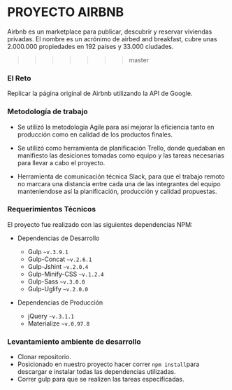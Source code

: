 # PROYECTO AIRBNB

Airbnb es un marketplace para publicar, descubrir y reservar viviendas privadas. El nombre es un acrónimo de airbed and breakfast, cubre unas 2.000.000 propiedades en 192 países y 33.000 ciudades.

>>>>>>> master
### El Reto

Replicar la página original de Airbnb utilizando la API de Google.

### Metodología de trabajo

+ Se utilizó la metodología Agile para así mejorar la eficiencia tanto en producción como en calidad de los productos finales.
+ Se utilizó como herramienta de planificación Trello, donde quedaban en manifiesto las desiciones tomadas como equipo y las tareas necesarias para llevar a cabo el proyecto.

+ Herramienta de comunicación técnica Slack, para que el trabajo remoto no marcara una distancia entre cada una de las integrantes del equipo manteniendose así la planificación, producción y calidad propuestas.

### Requerimientos Técnicos

El proyecto fue realizado con las siguientes dependencias NPM:

+ Dependencias de Desarrollo 
  - Gulp `~v.3.9.1`
  - Gulp-Concat `~v.2.6.1`
  - Gulp-Jshint `~v.2.0.4`
  - Gulp-Minify-CSS `~v.1.2.4`
  - Gulp-Sass `~v.3.0.0`
  - Gulp-Uglify `~v.2.0.0`

+ Dependencias de Producción 
  - jQuery `~v.3.1.1`
  - Materialize `~v.0.97.8`

### Levantamiento ambiente de desarrollo

+ Clonar repositorio.
+ Posicionado en nuestro proyecto hacer correr `npm install`para descargar e instalar todas las dependencias utilizadas.
+ Correr gulp para que se realizen las tareas especificadas.